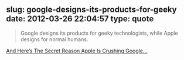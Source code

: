 slug: google-designs-its-products-for-geeky
date: 2012-03-26 22:04:57
type: quote
---

> Google designs its products for geeky technologists, while Apple designs for normal humans.

[And Here’s The Secret Reason Apple Is Crushing Google…](http://www.businessinsider.com/and-heres-the-secret-reason-apple-is-crushing-google-2012-3)
